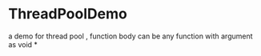 # ThreadPoolDemo
a demo for thread pool , function body can be any function with argument as void *
